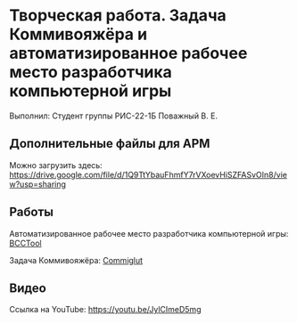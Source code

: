 # Творческая работа. Задача Коммивояжёра и автоматизированное рабочее место разработчика компьютерной игры
Выполнил: Студент группы РИС-22-1Б Поважный В. Е.

## Дополнительные файлы для АРМ
Можно загрузить здесь:
https://drive.google.com/file/d/1Q9TtYbauFhmfY7rVXoevHiSZFASvOIn8/view?usp=sharing

## Работы
Автоматизированное рабочее место разработчика компьютерной игры: [BCCTool](https://github.com/jaken525/PNRPU_Tvorcheskie/tree/main/BCCTool)

Задача Коммивояжёра: [Commiglut](https://github.com/jaken525/PNRPU_Tvorcheskie/tree/main/Commiglut)

## Видео
Ссылка на YouTube: https://youtu.be/JylCImeD5mg
